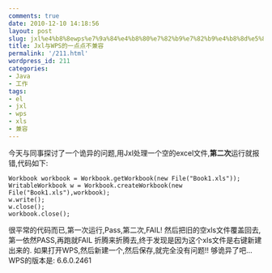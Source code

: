 ```yaml
---
comments: true
date: 2010-12-10 14:18:56
layout: post
slug: jxl%e4%b8%8ewps%e7%9a%84%e4%b8%80%e7%82%b9%e7%82%b9%e4%b8%8d%e5%85%bc%e5%ae%b9
title: Jxl与WPS的一点点不兼容
permalink: '/211.html'
wordpress_id: 211
categories:
- Java
- 工作
tags:
- el
- jxl
- wps
- xls
- 兼容
---
```


今天与同事探讨了一个诡异的问题,用Jxl处理一个空的excel文件,**第二次**运行就报错,代码如下:

    
    
    Workbook workbook = Workbook.getWorkbook(new File("Book1.xls"));
    WritableWorkbook w = Workbook.createWorkbook(new File("Book1.xls"),workbook);
    w.write();
    w.close();
    workbook.close();
    


很平常的代码而已,第一次运行,Pass,第二次,FAIL! 然后把旧的空xls文件覆盖回去,第一依然PASS,再跑就FAIL
折腾来折腾去,终于发现是因为这个xls文件是右键新建出来的. 如果打开WPS,然后新建一个,然后保存,就完全没有问题!!
够诡异了吧... WPS的版本是: 6.6.0.2461
